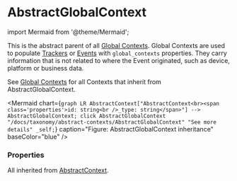 # AbstractGlobalContext

import Mermaid from '@theme/Mermaid';

This is the abstract parent of all [Global Contexts](/docs/taxonomy/global-contexts). Global Contexts are used to populate [Trackers](/docs/tracking/core-concepts/trackers) or [Events](/docs/tracking/core-concepts/events) with `global_contexts` properties. They carry 
information that is not related to where the Event originated, such as device, platform or business data.

See [Global Contexts](/docs/taxonomy/global-contexts) for all Contexts that inherit from AbstractGlobalContext.

<Mermaid chart={`
	graph LR
		AbstractContext["AbstractContext<br><span class='properties'>id: string<br />_type: string</span>"] --> AbstractGlobalContext;
    click AbstractGlobalContext "/docs/taxonomy/abstract-contexts/AbstractGlobalContext" "See more details" _self;
`} caption="Figure: AbstractGlobalContext inheritance" baseColor="blue" />

### Properties
All inherited from [AbstractContext](/taxonomy/abstract-contexts/overview.md#abstractcontext).
